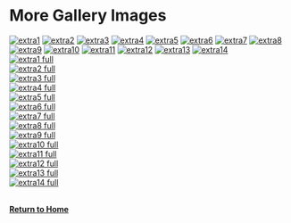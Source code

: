 # More Gallery Images

<div class="gallery-container">
  <a href="#extra1"><img src="./assets/img/extra1.png" alt="extra1" /></a>
  <a href="#extra2"><img src="./assets/img/extra2.png" alt="extra2" /></a>
  <a href="#extra3"><img src="./assets/img/extra3.png" alt="extra3" /></a>
  <a href="#extra4"><img src="./assets/img/extra4.png" alt="extra4" /></a>
  <a href="#extra5"><img src="./assets/img/extra5.png" alt="extra5" /></a>
  <a href="#extra6"><img src="./assets/img/extra6.PNG" alt="extra6" /></a>
  <a href="#extra7"><img src="./assets/img/extra7.png" alt="extra7" /></a>
  <a href="#extra8"><img src="./assets/img/extra8.PNG" alt="extra8" /></a>
  <a href="#extra9"><img src="./assets/img/extra9.PNG" alt="extra9" /></a>
  <a href="#extra10"><img src="./assets/img/extra10.png" alt="extra10" /></a>
  <a href="#extra11"><img src="./assets/img/extra11.png" alt="extra11" /></a>
  <a href="#extra12"><img src="./assets/img/extra12.PNG" alt="extra12" /></a>
  <a href="#extra13"><img src="./assets/img/extra13.png" alt="extra13" /></a>
  <a href="#extra14"><img src="./assets/img/extra14.png" alt="extra14" /></a>
</div>

<!-- Lightbox popups -->
<div id="extra1" class="lightbox"><a href="#"><img src="./assets/img/extra1.png" alt="extra1 full" /></a></div>
<div id="extra2" class="lightbox"><a href="#"><img src="./assets/img/extra2.png" alt="extra2 full" /></a></div>
<div id="extra3" class="lightbox"><a href="#"><img src="./assets/img/extra3.png" alt="extra3 full" /></a></div>
<div id="extra4" class="lightbox"><a href="#"><img src="./assets/img/extra4.png" alt="extra4 full" /></a></div>
<div id="extra5" class="lightbox"><a href="#"><img src="./assets/img/extra5.png" alt="extra5 full" /></a></div>
<div id="extra6" class="lightbox"><a href="#"><img src="./assets/img/extra6.PNG" alt="extra6 full" /></a></div>
<div id="extra7" class="lightbox"><a href="#"><img src="./assets/img/extra7.png" alt="extra7 full" /></a></div>
<div id="extra8" class="lightbox"><a href="#"><img src="./assets/img/extra8.PNG" alt="extra8 full" /></a></div>
<div id="extra9" class="lightbox"><a href="#"><img src="./assets/img/extra9.PNG" alt="extra9 full" /></a></div>
<div id="extra10" class="lightbox"><a href="#"><img src="./assets/img/extra10.png" alt="extra10 full" /></a></div>
<div id="extra11" class="lightbox"><a href="#"><img src="./assets/img/extra11.png" alt="extra11 full" /></a></div>
<div id="extra12" class="lightbox"><a href="#"><img src="./assets/img/extra12.PNG" alt="extra12 full" /></a></div>
<div id="extra13" class="lightbox"><a href="#"><img src="./assets/img/extra13.png" alt="extra13 full" /></a></div>
<div id="extra14" class="lightbox"><a href="#"><img src="./assets/img/extra14.png" alt="extra14 full" /></a></div>

<br>

**[Return to Home](./index.md)**
